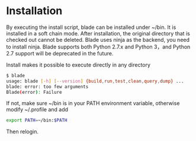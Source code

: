 # Installation #

By executing the install script, blade can be installed under ~/bin.
It is installed in a soft chain mode. After installation, the original directory that is checked out cannot be deleted.
Blade uses ninja as the backend, you need to install ninja.
Blade supports both Python 2.7.x and Python 3，and Python 2.7 support will be deprecated in the future.

Install makes it possible to execute directly in any directory

```bash
$ blade
usage: blade [-h] [--version] {build,run,test,clean,query,dump} ...
blade: error: too few arguments
Blade(error): Failure
```

If not, make sure ~/bin is in your PATH environment variable, otherwise modify ~/.profile and add

```bash
export PATH=~/bin:$PATH
```

Then relogin.
